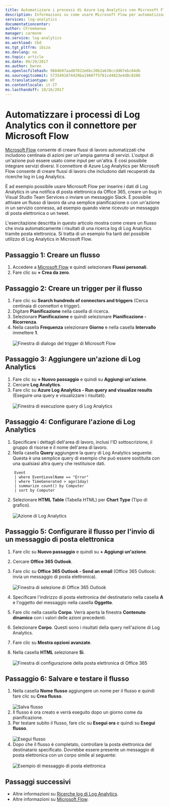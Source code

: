 ```yaml
---
title: Automatizzare i processi di Azure Log Analytics con Microsoft Flow
description: Informazioni su come usare Microsoft Flow per automatizzare in poco tempo i processi ripetibili usando il connettore di Azure Log Analytics.
services: log-analytics
documentationcenter: 
author: CFreemanwa
manager: carmonm
ms.service: log-analytics
ms.workload: tbd
ms.tgt_pltfrm: ibiza
ms.devlang: na
ms.topic: article
ms.date: 09/29/2017
ms.author: bwren
ms.openlocfilehash: 9884b97aad8f022e6bc20b2a630ccdd07ebc64db
ms.sourcegitcommit: 5735491874429ba19607f5f81cd4823e4d8c8206
ms.translationtype: HT
ms.contentlocale: it-IT
ms.lasthandoff: 10/16/2017
---
```

# <a name="automate-log-analytics-processes-with-the-connector-for-microsoft-flow"></a>Automatizzare i processi di Log Analytics con il connettore per Microsoft Flow
[Microsoft Flow](https://ms.flow.microsoft.com) consente di creare flussi di lavoro automatizzati che includono centinaia di azioni per un'ampia gamma di servizi. L'output di un'azione può essere usato come input per un'altra. È così possibile integrare servizi diversi.  Il connettore di Azure Log Analytics per Microsoft Flow consente di creare flussi di lavoro che includono dati recuperati da ricerche log in Log Analytics.

È ad esempio possibile usare Microsoft Flow per inserire i dati di Log Analytics in una notifica di posta elettronica da Office 365, creare un bug in Visual Studio Team Services o inviare un messaggio Slack.  È possibile attivare un flusso di lavoro da una semplice pianificazione o con un'azione in un servizio connesso, ad esempio quando viene ricevuto un messaggio di posta elettronica o un tweet.  

L'esercitazione descritta in questo articolo mostra come creare un flusso che invia automaticamente i risultati di una ricerca log di Log Analytics tramite posta elettronica. Si tratta di un esempio fra tanti del possibile utilizzo di Log Analytics in Microsoft Flow. 


## <a name="step-1-create-a-flow"></a>Passaggio 1: Creare un flusso
1. Accedere a [Microsoft Flow](http://flow.microsoft.com) e quindi selezionare **Flussi personali**.
2. Fare clic su **+ Crea da zero**.

## <a name="step-2-create-a-trigger-for-your-flow"></a>Passaggio 2: Creare un trigger per il flusso
1. Fare clic su **Search hundreds of connectors and triggers** (Cerca centinaia di connettori e trigger).
2. Digitare **Pianificazione** nella casella di ricerca.
3. Selezionare **Pianificazione** e quindi selezionare **Pianificazione - Ricorrenza**.
4. Nella casella **Frequenza** selezionare **Giorno** e nella casella **Intervallo** immettere **1**.<br><br>![Finestra di dialogo del trigger di Microsoft Flow](media/log-analytics-flow-tutorial/flow01.png)


## <a name="step-3-add-a-log-analytics-action"></a>Passaggio 3: Aggiungere un'azione di Log Analytics
1. Fare clic su **+ Nuovo passaggio** e quindi su **Aggiungi un'azione**.
2. Cercare **Log Analytics**.
3. Fare clic su **Azure Log Analytics - Run query and visualize results** (Eseguire una query e visualizzare i risultati).<br><br>![Finestra di esecuzione query di Log Analytics](media/log-analytics-flow-tutorial/flow02.png)

## <a name="step-4-configure-the-log-analytics-action"></a>Passaggio 4: Configurare l'azione di Log Analytics

1. Specificare i dettagli dell'area di lavoro, inclusi l'ID sottoscrizione, il gruppo di risorse e il nome dell'area di lavoro.
2. Nella casella **Query** aggiungere la query di Log Analytics seguente.  Questa è una semplice query di esempio che può essere sostituita con una qualsiasi altra query che restituisce dati.
```
    Event
    | where EventLevelName == "Error" 
    | where TimeGenerated > ago(1day)
    | summarize count() by Computer
    | sort by Computer
```

2. Selezionare **HTML Table** (Tabella HTML) per **Chart Type** (Tipo di grafico).<br><br>![Azione di Log Analytics](media/log-analytics-flow-tutorial/flow03.png)

## <a name="step-5-configure-the-flow-to-send-email"></a>Passaggio 5: Configurare il flusso per l'invio di un messaggio di posta elettronica

1. Fare clic su **Nuovo passaggio** e quindi su **+ Aggiungi un'azione**.
2. Cercare **Office 365 Outlook**.
3. Fare clic su **Office 365 Outlook - Send an email** (Office 365 Outlook: invia un messaggio di posta elettronica).<br><br>![Finestra di selezione di Office 365 Outlook](media/log-analytics-flow-tutorial/flow04.png)

4. Specificare l'indirizzo di posta elettronica del destinatario nella casella **A** e l'oggetto del messaggio nella casella **Oggetto**.
5. Fare clic nella casella **Corpo**.  Verrà aperta la finestra **Contenuto dinamico** con i valori delle azioni precedenti.  
6. Selezionare **Corpo**.  Questi sono i risultati della query nell'azione di Log Analytics.
6. Fare clic su **Mostra opzioni avanzate**.
7. Nella casella **HTML** selezionare **Sì**.<br><br>![Finestra di configurazione della posta elettronica di Office 365](media/log-analytics-flow-tutorial/flow05.png)

## <a name="step-6-save-and-test-your-flow"></a>Passaggio 6: Salvare e testare il flusso
1. Nella casella **Nome flusso** aggiungere un nome per il flusso e quindi fare clic su **Crea flusso**.<br><br>![Salva flusso](media/log-analytics-flow-tutorial/flow06.png)
2. Il flusso è ora creato e verrà eseguito dopo un giorno come da pianificazione. 
3. Per testare subito il flusso, fare clic su **Esegui ora** e quindi su **Esegui flusso**.<br><br>![Esegui flusso](media/log-analytics-flow-tutorial/flow07.png)
3. Dopo che il flusso è completato, controllare la posta elettronica del destinatario specificato.  Dovrebbe essere presente un messaggio di posta elettronica con un corpo simile al seguente:<br><br>![Esempio di messaggio di posta elettronica](media/log-analytics-flow-tutorial/flow08.png)


## <a name="next-steps"></a>Passaggi successivi

- Altre informazioni su [Ricerche log di Log Analytics](log-analytics-log-search-new.md).
- Altre informazioni su [Microsoft Flow](https://ms.flow.microsoft.com).



